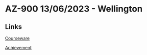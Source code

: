 # AZ-900 13/06/2023 - Wellington
## Links
[Courseware](https://learn.microsoft.com/training/courses/az-900t00?WT.mc_id=ilt_partner_webpage_wwl&ocid=4232190)


[Achievement](https://learn.microsoft.com/en-us/users/me/achievements?WT.mc_id=ilt_partner_webpage_wwl&ocid=4232190&redeem=DDZ9J8)


